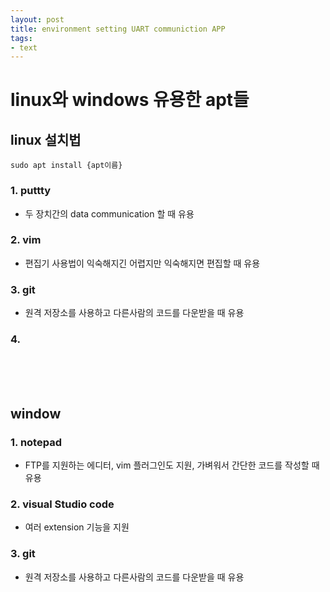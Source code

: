 ```yaml
---
layout: post
title: environment setting UART communiction APP
tags: 
- text
---
```


# linux와 windows 유용한 apt들

## linux 설치법
~~~
sudo apt install {apt이름}
~~~

### 1. puttty
- 두 장치간의 data communication 할 때 유용

### 2. vim
- 편집기 사용법이 익숙해지긴 어렵지만 익숙해지면 편집할 때 유용

### 3. git
- 원격 저장소를 사용하고 다른사람의 코드를 다운받을 때 유용

### 4. 
<br/><br/><br/>

## window 

### 1. notepad
- FTP를 지원하는 에디터, vim 플러그인도 지원, 가벼워서 간단한 코드를 작성할 때 유용

### 2. visual Studio code
- 여러 extension 기능을 지원 

### 3. git
- 원격 저장소를 사용하고 다른사람의 코드를 다운받을 때 유용


